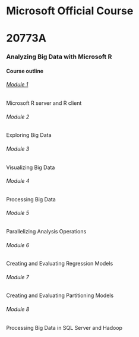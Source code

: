 
# Microsoft Official Course 
# 20773A
### Analyzing Big Data with Microsoft R

#### Course outline 

###### [Module 1](https://github.com/kdongxie/20773A/blob/master/Module%201%20%20R%20server%20and%20R%20client.md)

Microsoft R server and R client

###### Module 2

Exploring Big Data

###### Module 3

Visualizing Big Data

###### Module 4

Processing Big Data

###### Module 5

Parallelizing Analysis Operations

###### Module 6

Creating and Evaluating Regression Models

###### Module 7

Creating and Evaluating Partitioning Models

###### Module 8

Processing Big Data in SQL Server and Hadoop

